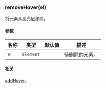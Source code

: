 ---
---

### removeHover(el)

将元素从高亮层移除。

#### 参数

|名称|类型|默认值|描述|
|---|---|---|---|
| el | `Element` | | 待删除的元素。 |

#### 相关

[addHover](#addhoverel)。

